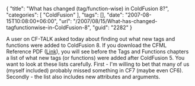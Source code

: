 {
	"title": "What has changed (tag/function-wise) in ColdFusion 8?",
	"categories": [
		"ColdFusion"
	],
	"tags": [],
	"date": "2007-08-15T10:08:00+06:00",
	"url": "/2007/08/15/What-has-changed-tagfunctionwise-in-ColdFusion-8",
	"guid": "2282"
}

A user on CF-TALK asked today about finding out what new tags and functions were added to ColdFusion 8. If you download the CFML Reference PDF (<a href="http://livedocs.adobe.com/coldfusion/8/cf8_cfml_ref.pdf">Link</a>), you will see before the Tags and Functions chapters a list of what new tags (or functions) were added after ColdFusion 5. You want to look at these lists carefully. First - I'm willing to bet that many of us (myself included) probably missed something in CF7 (maybe even CF6). Secondly - the list also includes new attributes and arguments.